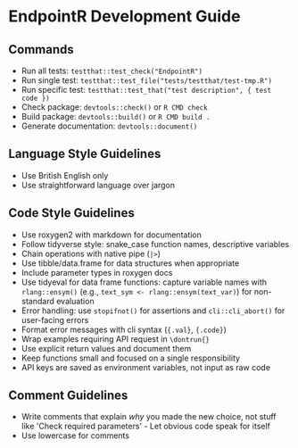 # EndpointR Development Guide

## Commands

-   Run all tests: `testthat::test_check("EndpointR")`
-   Run single test: `testthat::test_file("tests/testthat/test-tmp.R")`
-   Run specific test: `testthat::test_that("test description", { test code })`
-   Check package: `devtools::check()` or `R CMD check`
-   Build package: `devtools::build()` or `R CMD build .`
-   Generate documentation: `devtools::document()`

## Language Style Guidelines

-   Use British English only
-   Use straightforward language over jargon

## Code Style Guidelines

-   Use roxygen2 with markdown for documentation
-   Follow tidyverse style: snake_case function names, descriptive variables
-   Chain operations with native pipe (`|>`)
-   Use tibble/data.frame for data structures when appropriate
-   Include parameter types in roxygen docs
-   Use tidyeval for data frame functions: capture variable names with `rlang::ensym()` (e.g., `text_sym <- rlang::ensym(text_var)`) for non-standard evaluation
-   Error handling: use `stopifnot()` for assertions and `cli::cli_abort()` for user-facing errors
-   Format error messages with cli syntax (`{.val}`, `{.code}`)
-   Wrap examples requiring API request in `\dontrun{}`
-   Use explicit return values and document them
-   Keep functions small and focused on a single responsibility
-   API keys are saved as environment variables, not input as raw code

## Comment Guidelines

-   Write comments that explain *why* you made the new choice, not stuff like 'Check required parameters' - Let obvious code speak for itself
-   Use lowercase for comments
